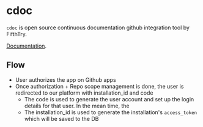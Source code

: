 
# cdoc

`cdoc` is open source continuous documentation github integration tool by FifthTry.

[Documentation](https://fifthtry.github.io/cdoc-doc/).

## Flow

- User authorizes the app on Github apps
- Once authorization + Repo scope management is done, the user is redirected to our platform with installation_id and code
    - The code is used to generate the user account and set up the login details for that user. In the mean time, the 
    - The installation_id is used to generate the installation's `access_token` which will be saved to the DB
